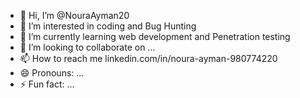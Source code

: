 - 👋 Hi, I’m @NouraAyman20
- 👀 I’m interested in coding and Bug Hunting 
- 🌱 I’m currently learning web development and Penetration testing 
- 💞️ I’m looking to collaborate on ...
- 📫 How to reach me linkedin.com/in/noura-ayman-980774220
- 😄 Pronouns: ...
- ⚡ Fun fact: ...

<!---
NouraAyman20/NouraAyman20 is a ✨ special ✨ repository because its `README.md` (this file) appears on your GitHub profile.
You can click the Preview link to take a look at your changes.
--->

